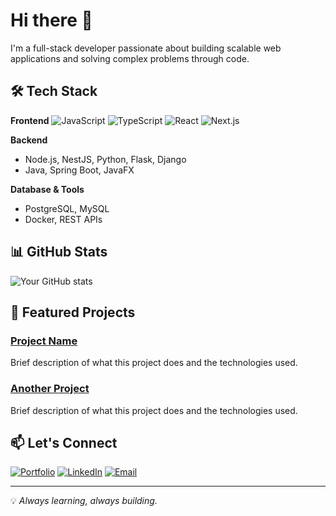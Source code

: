 # Hi there 👋

I'm a full-stack developer passionate about building scalable web applications and solving complex problems through code.

## 🛠️ Tech Stack

**Frontend**
![JavaScript](https://img.shields.io/badge/JavaScript-F7DF1E?style=for-the-badge&logo=javascript&logoColor=black)
![TypeScript](https://img.shields.io/badge/TypeScript-3178C6?style=for-the-badge&logo=typescript&logoColor=white)
![React](https://img.shields.io/badge/React-61DAFB?style=for-the-badge&logo=react&logoColor=black)
![Next.js](https://img.shields.io/badge/Next.js-000000?style=for-the-badge&logo=next.js&logoColor=white)

**Backend**
- Node.js, NestJS, Python, Flask, Django
- Java, Spring Boot, JavaFX

**Database & Tools**
- PostgreSQL, MySQL
- Docker, REST APIs

## 📊 GitHub Stats

![Your GitHub stats](https://github-readme-stats.vercel.app/api?username=mertjane&show_icons=true&theme=default&hide_border=true)

## 🚀 Featured Projects

### [Project Name](https://github.com/mertjane/project)
Brief description of what this project does and the technologies used.

### [Another Project](https://github.com/username/project)
Brief description of what this project does and the technologies used.

## 📫 Let's Connect

[![Portfolio](https://img.shields.io/badge/Portfolio-000000?style=for-the-badge&logo=About.me&logoColor=white)](https://mk1512.brighton.domains)
[![LinkedIn](https://img.shields.io/badge/LinkedIn-0077B5?style=for-the-badge&logo=linkedin&logoColor=white)](https://linkedin.com/in/mertcan-kara/)
[![Email](https://img.shields.io/badge/Email-D14836?style=for-the-badge&logo=gmail&logoColor=white)](mck0391uk@gmail.com)

---

💡 *Always learning, always building.*
